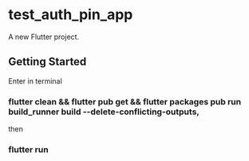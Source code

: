 # test_auth_pin_app

A new Flutter project.

## Getting Started

Enter in terminal 
### flutter clean && flutter pub get && flutter packages pub run build_runner build --delete-conflicting-outputs, 
then 
### flutter run 
